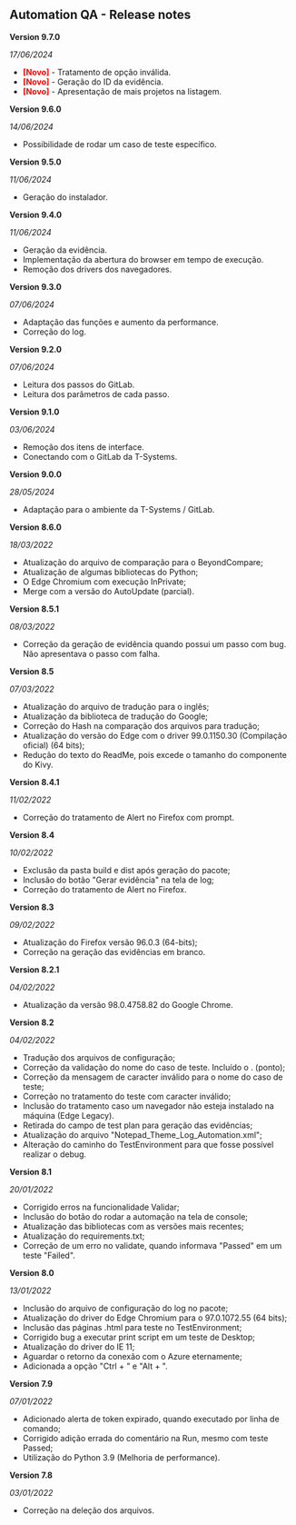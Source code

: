 Automation QA - Release notes
----
**Version 9.7.0**                            

<em>17/06/2024</em>
- <font color='red'>__[Novo]__</font> - Tratamento de opção inválida.
- <font color='red'>__[Novo]__</font> - Geração do ID da evidência.
- <font color='red'>__[Novo]__</font> - Apresentação de mais projetos na listagem.

**Version 9.6.0**                            

<em>14/06/2024</em>
- Possibilidade de rodar um caso de teste específico.

**Version 9.5.0**                            

<em>11/06/2024</em>
- Geração do instalador.

**Version 9.4.0**                            

<em>11/06/2024</em>
- Geração da evidência.
- Implementação da abertura do browser em tempo de execução.
- Remoção dos drivers dos navegadores.

**Version 9.3.0**                            

<em>07/06/2024</em>
- Adaptação das funções e aumento da performance.
- Correção do log.

**Version 9.2.0**

<em>07/06/2024</em>
- Leitura dos passos do GitLab.
- Leitura dos parâmetros de cada passo.

**Version 9.1.0**
                                           
<em>03/06/2024</em>
- Remoção dos itens de interface.
- Conectando com o GitLab da T-Systems.

**Version 9.0.0**                            
                                           
<em>28/05/2024</em>
- Adaptação para o ambiente da T-Systems / GitLab.

**Version 8.6.0**                            
                                           
<em>18/03/2022</em>
- Atualização do arquivo de comparação para o BeyondCompare;
- Atualização de algumas bibliotecas do Python;
- O Edge Chromium com execução InPrivate;
- Merge com a versão do AutoUpdate (parcial).

**Version 8.5.1**                            
                                           
<em>08/03/2022</em>
- Correção da geração de evidência quando possui um passo com bug. Não apresentava o passo com falha.

**Version 8.5**                            
                                           
<em>07/03/2022</em>
- Atualização do arquivo de tradução para o inglês;
- Atualização da biblioteca de tradução do Google;
- Correção do Hash na comparação dos arquivos para tradução;
- Atualização do versão do Edge com o driver 99.0.1150.30 (Compilação oficial) (64 bits);
- Redução do texto do ReadMe, pois excede o tamanho do componente do Kivy.

**Version 8.4.1**                            
                                           
<em>11/02/2022</em>
- Correção do tratamento de Alert no Firefox com prompt.
 
**Version 8.4**                            
                                           
<em>10/02/2022</em>
- Exclusão da pasta build e dist após geração do pacote;
- Inclusão do botão "Gerar evidência" na tela de log; 
- Correção do tratamento de Alert no Firefox. 

**Version 8.3**                            
                                           
<em>09/02/2022</em>
- Atualização do Firefox versão 96.0.3 (64-bits);
- Correção na geração das evidências em branco.

**Version 8.2.1**                            
                                           
<em>04/02/2022</em>
- Atualização da versão 98.0.4758.82 do Google Chrome.

**Version 8.2**                            
                                           
<em>04/02/2022</em>  

- Tradução dos arquivos de configuração;
- Correção da validação do nome do caso de teste. Incluído o . (ponto);
- Correção da mensagem de caracter inválido para o nome do caso de teste;
- Correção no tratamento do teste com caracter inválido;
- Inclusão do tratamento caso um navegador não esteja instalado na máquina (Edge Legacy).
- Retirada do campo de test plan para geração das evidências;
- Atualização do arquivo "Notepad_Theme_Log_Automation.xml";
- Alteração do caminho do TestEnvironment para que fosse possível realizar o debug.

**Version 8.1**                            
                                           
<em>20/01/2022</em>  

- Corrigido erros na funcionalidade Validar;
- Inclusão do botão do rodar a automação na tela de console;
- Atualização das bibliotecas com as versões mais recentes;
- Atualização do requirements.txt;
- Correção de um erro no validate, quando informava "Passed" em um teste "Failed".

**Version 8.0**                            
                                           
<em>13/01/2022</em>  

- Inclusão do arquivo de configuração do log no pacote;
- Atualização do driver do Edge Chromium para o 97.0.1072.55 (64 bits);
- Inclusão das páginas .html para teste no TestEnvironment;
- Corrigido bug a executar print script em um teste de Desktop;
- Atualização do driver do IE 11;
- Aguardar o retorno da conexão com o Azure eternamente;  
- Adicionada a opção "Ctrl + <qualquer tecla>" e "Alt + <qualquer tecla>".

**Version 7.9**                            
                                           
<em>07/01/2022</em>                        
                                            
- Adicionado alerta de token expirado, quando executado por linha de comando;
- Corrigido adição errada do comentário na Run, mesmo com teste Passed;
- Utilização do Python 3.9 (Melhoria de performance).

**Version 7.8**                            
                                           
<em>03/01/2022</em>
                                            
- Correção na deleção dos arquivos. 